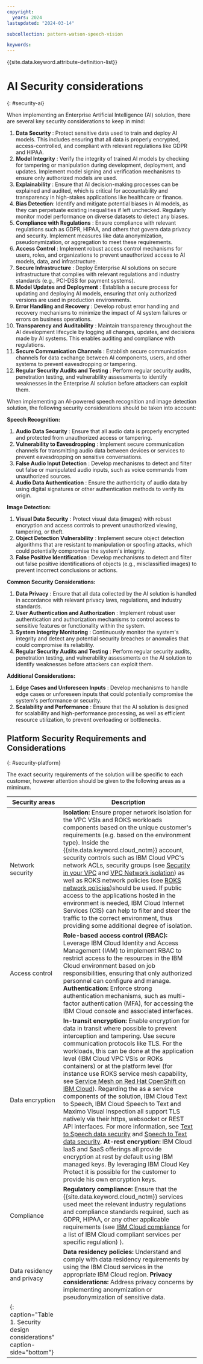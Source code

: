 ```yaml
---
copyright:
  years: 2024
lastupdated: "2024-03-14"

subcollection: pattern-watson-speech-vision

keywords:
---
```

{{site.data.keyword.attribute-definition-list}}

# AI Security considerations

{: #security-ai}

When implementing an Enterprise Artificial Intelligence (AI) solution, there are several key security considerations to keep in mind:

1. **Data Security** : Protect sensitive data used to train and deploy AI models. This includes ensuring that all data is properly encrypted, access-controlled, and compliant with relevant regulations like GDPR and HIPAA.
2. **Model Integrity** : Verify the integrity of trained AI models by checking for tampering or manipulation during development, deployment, and updates. Implement model signing and verification mechanisms to ensure only authorized models are used.
3. **Explainability** : Ensure that AI decision-making processes can be explained and audited, which is critical for accountability and transparency in high-stakes applications like healthcare or finance.
4. **Bias Detection**: Identify and mitigate potential biases in AI models, as they can perpetuate existing inequalities if left unchecked. Regularly monitor model performance on diverse datasets to detect any biases.
5. **Compliance with Regulations** : Ensure compliance with relevant regulations such as GDPR, HIPAA, and others that govern data privacy and security. Implement measures like data anonymization, pseudonymization, or aggregation to meet these requirements.
6. **Access Control** : Implement robust access control mechanisms for users, roles, and organizations to prevent unauthorized access to AI models, data, and infrastructure.
7. **Secure Infrastructure** : Deploy Enterprise AI solutions on secure infrastructure that complies with relevant regulations and industry standards (e.g., PCI-DSS for payment systems).
8. **Model Updates and Deployment** : Establish a secure process for updating and deploying AI models, ensuring that only authorized versions are used in production environments.
9. **Error Handling and Recovery** : Develop robust error handling and recovery mechanisms to minimize the impact of AI system failures or errors on business operations.
10. **Transparency and Auditability** : Maintain transparency throughout the AI development lifecycle by logging all changes, updates, and decisions made by AI systems. This enables auditing and compliance with regulations.
11. **Secure Communication Channels** : Establish secure communication channels for data exchange between AI components, users, and other systems to prevent eavesdropping or tampering.
12. **Regular Security Audits and Testing** : Perform regular security audits, penetration testing, and vulnerability assessments to identify weaknesses in the Enterprise AI solution before attackers can exploit them.

When implementing an AI-powered speech recognition and image detection solution, the following security considerations should be taken into account:

**Speech Recognition:**

1. **Audio Data Security** : Ensure that all audio data is properly encrypted and protected from unauthorized access or tampering.
2. **Vulnerability to Eavesdropping** : Implement secure communication channels for transmitting audio data between devices or services to prevent eavesdropping on sensitive conversations.
3. **False Audio Input Detection** : Develop mechanisms to detect and filter out false or manipulated audio inputs, such as voice commands from unauthorized sources.
4. **Audio Data Authentication** : Ensure the authenticity of audio data by using digital signatures or other authentication methods to verify its origin.

**Image Detection:**

1. **Visual Data Security** : Protect visual data (images) with robust encryption and access controls to prevent unauthorized viewing, tampering, or theft.
2. **Object Detection Vulnerability** : Implement secure object detection algorithms that are resistant to manipulation or spoofing attacks, which could potentially compromise the system's integrity.
3. **False Positive Identification** : Develop mechanisms to detect and filter out false positive identifications of objects (e.g., misclassified images) to prevent incorrect conclusions or actions.

**Common Security Considerations:**

1. **Data Privacy** : Ensure that all data collected by the AI solution is handled in accordance with relevant privacy laws, regulations, and industry standards.
2. **User Authentication and Authorization** : Implement robust user authentication and authorization mechanisms to control access to sensitive features or functionality within the system.
3. **System Integrity Monitoring** : Continuously monitor the system's integrity and detect any potential security breaches or anomalies that could compromise its reliability.
4. **Regular Security Audits and Testing** : Perform regular security audits, penetration testing, and vulnerability assessments on the AI solution to identify weaknesses before attackers can exploit them.

**Additional Considerations:**

1. **Edge Cases and Unforeseen Inputs** : Develop mechanisms to handle edge cases or unforeseen inputs that could potentially compromise the system's performance or security.
2. **Scalability and Performance** : Ensure that the AI solution is designed for scalability and high-performance processing, as well as efficient resource utilization, to prevent overloading or bottlenecks.

## Platform Security Requirements and Considerations

{: #security-platform}

The exact security requirements of the solution will be specific to each customer, however attention should be given to the following areas as a miminum.

| Security areas                                                              | Description                                                                                                                                                                                                                                                                                                                                                                                                                                                                                                                                                                                                                                                                                                                                                                                                                         |
| --------------------------------------------------------------------------- | ----------------------------------------------------------------------------------------------------------------------------------------------------------------------------------------------------------------------------------------------------------------------------------------------------------------------------------------------------------------------------------------------------------------------------------------------------------------------------------------------------------------------------------------------------------------------------------------------------------------------------------------------------------------------------------------------------------------------------------------------------------------------------------------------------------------------------------- |
| Network security                                                            | **Isolation:** Ensure proper network isolation for the VPC VSIs and ROKS workloads components based on the unique customer's requirements (e.g. based on the environment type). Inside the {{site.data.keyword.cloud_notm}} account, security controls such as IBM Cloud VPC's network ACLs, security groups (see [Security in your VPC](https://cloud.ibm.com/docs/vpc?topic=vpc-security-in-your-vpc) and [VPC Network isolation](https://cloud.ibm.com/docs/vpc?topic=vpc-vpc-behind-the-curtain#network-isolation)) as well as ROKS network policies (see [ROKS network policies](https://cloud.ibm.com/docs/openshift?topic=openshift-network_policies))should be used. If public access to the applications hosted in the environment is needed, IBM Cloud Internet Services (CIS) can help to filter and steer the traffic to the correct environment, thus providing some additional degree of isolation.                                                                                                                                                                                                                                                                                                                                                                                                                                                                                                                            |
| Access control                                                              | **Role-based access control (RBAC):** Leverage IBM Cloud Identity and Access Management (IAM) to implement RBAC to restrict access to the resources in the IBM Cloud environment based on job responsibilities, ensuring that only authorized personnel can configure and manage. **Authentication:** Enforce strong authentication mechanisms, such as multi-factor authentication (MFA), for accessing the IBM Cloud console and associated interfaces.                                                                                                                                                                                                                                                                |
| Data encryption                                                             | **In-transit encryption:** Enable encryption for data in transit where possible to prevent interception and tampering. Use secure communication protocols like TLS. For the workloads, this can be done at the application level (IBM Cloud VPC VSIs or ROKs containers) or at the platform level (for instance use ROKS service mesh capability, see [Service Mesh on Red Hat OpenShift on IBM Cloud](https://cloud.ibm.com/docs/solution-tutorials?topic=solution-tutorials-openshift-service-mesh)). Regarding the as a service components of the solution, IBM Cloud Text to Speech, IBM Cloud Speech to Text and Maximo Visual Inspection all support TLS natively via their https, websocket or REST API interfaces. For more information, see [Text to Speech data security](https://cloud.ibm.com/docs/text-to-speech?topic=text-to-speech-data-security) and [Speech to Text data security](https://cloud.ibm.com/docs/speech-to-text?topic=speech-to-text-data-security). **At-rest encryption:** IBM Cloud IaaS and SaaS offerings all provide encryption at rest by default using IBM managed keys. By leveraging IBM Cloud Key Protect it is possible for the customer to provide his own encryption keys. 
| Compliance                                                                  | **Regulatory compliance:** Ensure that the {{site.data.keyword.cloud_notm}} services used  meet the relevant industry regulations and compliance standards required, such as GDPR, HIPAA, or any other applicable requirements (see [IBM Cloud compliance](https://www.ibm.com/cloud/compliance) for a list of IBM Cloud compliant services per specific regulation) ).                                                                                                                                                                                                                                                                                                                                                                                                                                                                                                                                                                                         |
| Data residency and privacy                                                  | **Data residency policies:** Understand and comply with data residency requirements by using the IBM Cloud services in the appropriate IBM Cloud region. **Privacy considerations:** Address privacy concerns by implementing anonymization or pseudonymization of sensitive data.                                                                                                                                                                                                                                                                                                                                                                                                                                                                                               |
| {: caption="Table 1. Security design considerations" caption-side="bottom"} |                                                                                                                                                                                                                                                                                                                                                                                                                                                                                                                                                                                                                                                                                                                                                                                                                                     |

